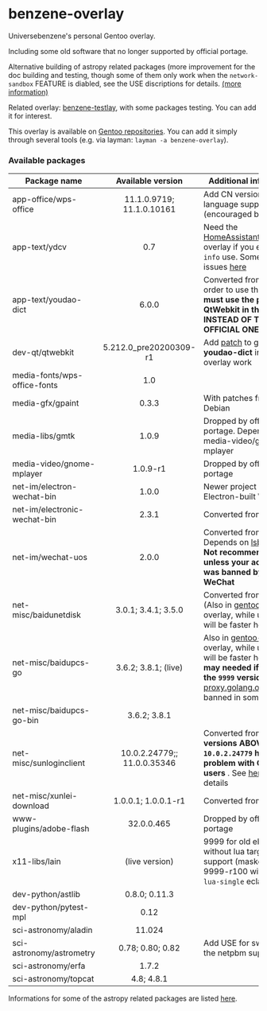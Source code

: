 # benzene-overlay
Universebenzene's personal Gentoo overlay.

Including some old software that no longer supported by official portage.

Alternative building of astropy related packages (more improvement for the doc building and testing, though some of them only work when the `network-sandbox` FEATURE is diabled, see the USE discriptions for details. [(more information)](https://github.com/Universebenzene/benzene-overlay/tree/master/dev-python#informations-for-astropy-related-packages)

Related overlay: [benzene-testlay](https://github.com/Universebenzene/benzene-testlay), with some packages testing. You can add it for interest.

This overlay is available on [Gentoo repositories](https://overlays.gentoo.org). You can add it simply through several tools (e.g. via layman: `layman -a benzene-overlay`).

### Available packages

Package name | Available version | Additional information
------------ | :---------------: | ----------------------
app-office/wps-office        | 11.1.0.9719; 11.1.0.10161   | Add CN version and more language support (encouraged by [AUR](https://aur.archlinux.org/packages/?O=0&SeB=nd&K=wps-office&outdated=&SB=n&SO=a&PP=50&do_Search=Go))
app-text/ydcv                | 0.7                         | Need the [HomeAssistantRepository](https://git.edevau.net/onkelbeh/HomeAssistantRepository) overlay if you enable `pkg-info` use. Some other issues [here](https://forums.gentoo.org/viewtopic-p-8352006.html)
app-text/youdao-dict         | 6.0.0                       | Converted from [AUR](https://aur.archlinux.org/packages/youdao-dict). In order to use this you **must use the patched QtWebkit in this overlay INSTEAD OF THE OFFICIAL ONE**
dev-qt/qtwebkit              | 5.212.0\_pre20200309-r1     | Add [patch](https://github.com/Universebenzene/benzene-overlay/blob/master/dev-qt/qtwebkit/files/qtwebkit-5.212.0_pre20200309-position.patch) to get **youdao-dict** in this overlay work
media-fonts/wps-office-fonts | 1.0                         |
media-gfx/gpaint             | 0.3.3                       | With patches from Debian
media-libs/gmtk              | 1.0.9                       | Dropped by official portage. Dependency of media-video/gnome-mplayer
media-video/gnome-mplayer    | 1.0.9-r1                    | Dropped by official portage
net-im/electron-wechat-bin   | 1.0.0                       | Newer project of Electron-built WeChat
net-im/electronic-wechat-bin | 2.3.1                       | Converted from [AUR](https://aur.archlinux.org/packages/electronic-wechat-bin)
net-im/wechat-uos            | 2.0.0                       | Converted from [AUR](https://aur.archlinux.org/packages/wechat-uos). Depends on [lsb-release](https://packages.gentoo.org/packages/sys-apps/lsb-release). **Not recommended, unless your account was banned by Web WeChat**
net-misc/baidunetdisk        | 3.0.1; 3.4.1; 3.5.0         | Converted from [AUR](https://aur.archlinux.org/packages/baidunetdisk-bin) (Also in [gentoo-zh](https://github.com/microcai/gentoo-zh) overlay, while upgrade will be faster here)
net-misc/baidupcs-go         | 3.6.2; 3.8.1; (live)        | Also in [gentoo-zh](https://github.com/microcai/gentoo-zh) overlay, while upgrade will be faster here. **Proxy may needed if you use the `9999` version**, as the [proxy.golang.org](https://proxy.golang.org) is banned in some regions
net-misc/baidupcs-go-bin     | 3.6.2; 3.8.1                |
net-misc/sunloginclient      | 10.0.2.24779;; 11.0.0.35346 | Converted from [AUR](https://aur.archlinux.org/packages/sunloginclient), but **versions ABOVE `10.0.2.24779` have some problem with OpenRC users** . See [here](https://github.com/Universebenzene/benzene-overlay/tree/master/net-misc/sunloginclient#note-for-sunloginclient) for details
net-misc/xunlei-download     | 1.0.0.1; 1.0.0.1-r1         | Converted from [AUR](https://aur.archlinux.org/packages/xunlei-bin/)
www-plugins/adobe-flash      | 32.0.0.465                  | Dropped by official portage
x11-libs/lain                | (live version)              | 9999 for old ebuild without lua targets support (masked); 9999-r100 with the new `lua-single` eclass
dev-python/astlib            | 0.8.0; 0.11.3               |
dev-python/pytest-mpl        | 0.12                        |
sci-astronomy/aladin         | 11.024                      |
sci-astronomy/astrometry     | 0.78; 0.80; 0.82            | Add USE for switching the netpbm support
sci-astronomy/erfa           | 1.7.2                       |
sci-astronomy/topcat         | 4.8; 4.8.1                  |

Informations for some of the astropy related packages are listed [here](https://github.com/Universebenzene/benzene-overlay/tree/master/dev-python#informations-for-astropy-related-packages).
